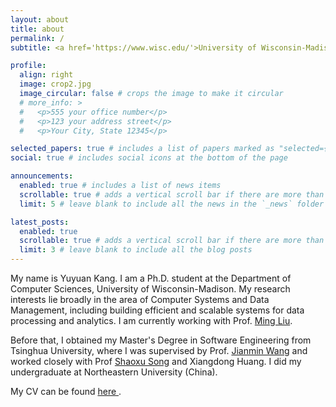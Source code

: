 ```yaml
---
layout: about
title: about
permalink: /
subtitle: <a href='https://www.wisc.edu/'>University of Wisconsin-Madison</a>

profile:
  align: right
  image: crop2.jpg
  image_circular: false # crops the image to make it circular
  # more_info: >
  #   <p>555 your office number</p>
  #   <p>123 your address street</p>
  #   <p>Your City, State 12345</p>

selected_papers: true # includes a list of papers marked as "selected={true}"
social: true # includes social icons at the bottom of the page

announcements:
  enabled: true # includes a list of news items
  scrollable: true # adds a vertical scroll bar if there are more than 3 news items
  limit: 5 # leave blank to include all the news in the `_news` folder

latest_posts:
  enabled: true
  scrollable: true # adds a vertical scroll bar if there are more than 3 new posts items
  limit: 3 # leave blank to include all the blog posts
---
```


<!-- Write your biography here. Tell the world about yourself. Link to your favorite [subreddit](http://reddit.com). You can put a picture in, too. The code is already in, just name your picture `prof_pic.jpg` and put it in the `img/` folder.

Put your address / P.O. box / other info right below your picture. You can also disable any of these elements by editing `profile` property of the YAML header of your `_pages/about.md`. Edit `_bibliography/papers.bib` and Jekyll will render your [publications page](/al-folio/publications/) automatically.

Link to your social media connections, too. This theme is set up to use [Font Awesome icons](https://fontawesome.com/) and [Academicons](https://jpswalsh.github.io/academicons/), like the ones below. Add your Facebook, Twitter, LinkedIn, Google Scholar, or just disable all of them. -->

My name is Yuyuan Kang. I am a Ph.D. student at the Department of Computer Sciences, University of Wisconsin-Madison. My research interests lie broadly in the area of Computer Systems and Data Management, including building efficient and scalable systems for data processing and analytics. I am currently working with Prof. [Ming Liu](https://pages.cs.wisc.edu/~mgliu/).

Before that, I obtained my Master's Degree in Software Engineering from Tsinghua University, where I was supervised by Prof. [Jianmin Wang](https://www.thss.tsinghua.edu.cn/en/faculty/jianminwang.htm) and worked closely with Prof [Shaoxu Song](https://sxsong.github.io/) and Xiangdong Huang. I did my undergraduate at Northeastern University (China).


My CV can be found <a href="{{ YuyuanKang-CV.pdf | prepend: 'assets/pdf/YuyuanKang-CV.pdf' | relative_url}}" target="_blank" rel="noopener noreferrer" > here </a>.
